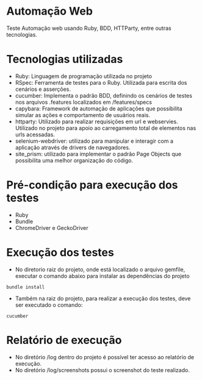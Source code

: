 # Automação Web
Teste Automação web usando Ruby, BDD, HTTParty, entre outras tecnologias.

# Tecnologias utilizadas
* Ruby: Linguagem de programação utilizada no projeto
* RSpec: Ferramenta de testes para o Ruby. Utilizada para escrita dos cenários e asserções.
* cucumber: Implementa o padrão BDD, definindo os cenários de testes nos arquivos .features localizados em /features/specs
* capybara: Framework de automação de aplicações que  possibilita simular as ações e comportamento de usuários reais.
* httparty: Utilizado para realizar requisições em url e webservies. Utilizado no projeto para apoio ao carregamento total de elementos nas urls acessadas.
* selenium-webdriver: utilizado para manipular e interagir com a aplicação através de drivers de navegadores.
* site_prism: utilizado para implementar o padrão Page Objects que possibilita uma melhor organização do código.

# Pré-condição para execução dos testes
* Ruby
* Bundle
* ChromeDriver e GeckoDriver


# Execução dos testes
* No diretorio raiz do projeto, onde está localizado o arquivo gemfile, executar o comando abaixo para instalar as dependências do projeto
 ```
bundle install
```
  
* Também na raiz do projeto, para realizar a execução dos testes, deve ser executado o comando:
```
cucumber
```

# Relatório de execução
* No diretório /log dentro do projeto é possível ter acesso ao relatório de execução.
* No diretório /log/screenshots possui o screenshot do teste realizado.
